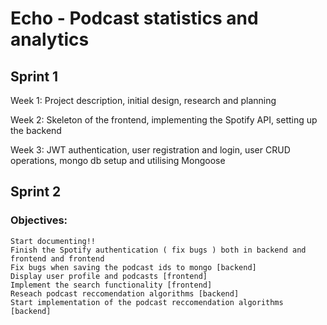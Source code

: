 # Echo - Podcast statistics and analytics



## Sprint 1

Week 1: Project description, initial design, research and planning

Week 2: Skeleton of the frontend, implementing the Spotify API, setting up the backend

Week 3: JWT authentication, user registration and login, user CRUD operations, mongo db setup and utilising Mongoose

## Sprint 2

### Objectives:
    Start documenting!!
    Finish the Spotify authentication ( fix bugs ) both in backend and frontend and frontend
    Fix bugs when saving the podcast ids to mongo [backend]
    Display user profile and podcasts [frontend]
    Implement the search functionality [frontend]
    Reseach podcast reccomendation algorithms [backend]
    Start implementation of the podcast reccomendation algorithms [backend]

